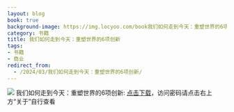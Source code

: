 ```yaml
---
layout: blog
book: true
background-image: https://img.locyoo.com/book我们如何走到今天：重塑世界的6项创新.jpg
category: 书籍
title: 我们如何走到今天：重塑世界的6项创新
tags:
- 书籍
- 商业
redirect_from:
  - /2024/03/我们如何走到今天：重塑世界的6项创新/
---
```

![](https://img.locyoo.com/book我们如何走到今天：重塑世界的6项创新.jpg)
我们如何走到今天：重塑世界的6项创新: <a name = "ref1" href="https://url18.ctfile.com/f/50983618-1380049312-494450?p=3619">点击下载</a>，访问密码请点击右上方“关于”自行查看
